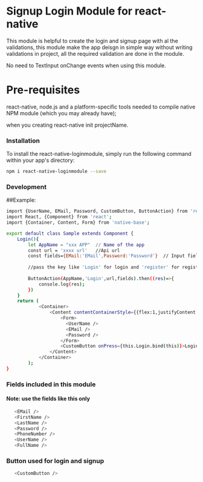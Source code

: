 # Signup Login Module for react-native
This module is helpful to create the login and signup page with al the validations, this module make the app deisgn in simple way without writing validations in project, all the required validation are done in the module.

No need to TextInput onChange events when using this module.

# Pre-requisites
react-native, node.js and a platform-specific tools needed to compile native NPM module (which you may already have);
 
 when you creating react-native init projectName.
 
 ### Installation
 
 To install the react-native-loginmodule, simply run the following command within your app's directory:
 
 ```sh
 npm i react-native-loginmodule --save
 ``` 
 
 ### Development
 
 ##Example:
 ```sh 
import {UserName, EMail, Password, CustomButton, ButtonAction} from 'react-native-loginmodule';
import React, {Component} from 'react';
import {Container, Content, Form} from 'native-base';
```
```sh 
export default class Sample extends Component {
    Login(){
        let AppName = "xxx APP"  // Name of the app
        const url = 'xxxx url'   //Api url
        const fields={EMail:'EMail',Password:'Password'}  // Input fields that used in this class imported from this module
        
        //pass the key like 'Login' for login and 'register' for register
        
        ButtonAction(AppName,'Login',url,fields).then((res)=>{
            console.log(res);
        })
    }
    return (
            <Container>
                <Content contentContainerStyle={{flex:1,justifyContent: 'center'}}>
                    <Form>
                      <UserName />
                      <EMail />
                      <Password />
                    </Form>
                    <CustomButton onPress={this.Login.bind(this)}>Login</CustomButton>
                </Content>
            </Container>
        );
}
```

### Fields included in this module
#### Note: use the fields like this only
```sh 
   <EMail />
   <FirstName />
   <LastName />
   <Password />
   <PhoneNumber />
   <UserName />
   <FullName />
```
 
 ### Button used for login and signup
 
 ```sh 
    <CustomButton />
 ```
